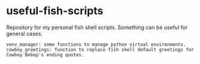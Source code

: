 # useful-fish-scripts
Repository for my personal fish shell scripts. Something can be useful for general cases. 

    venv_manager: some functions to manage python virtual environments.
    cowboy_greetings: function to replace fish shell default greetings for Cowboy Bebop's ending quotes.
